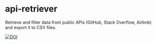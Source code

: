 # api-retriever

Retrieve and filter data from public APIs (GitHub, Stack Overflow, Airbnb) and export it to CSV files.

[![DOI](https://zenodo.org/badge/87788115.svg)](https://zenodo.org/badge/latestdoi/87788115)
